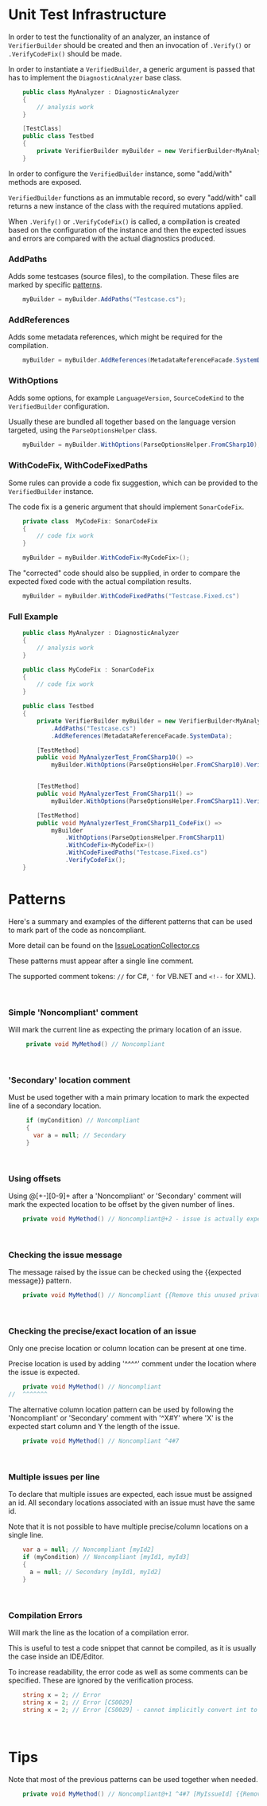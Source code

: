 # Unit Test Infrastructure 

In order to test the functionality of an analyzer, an instance of `VerifierBuilder` should be created and then an invocation of `.Verify()` or `.VerifyCodeFix()` should be made. 

In order to instantiate a `VerifiedBuilder`, a generic argument is passed that has to implement the `DiagnosticAnalyzer` base class.

```csharp
    public class MyAnalyzer : DiagnosticAnalyzer
    {
        // analysis work
    }

    [TestClass]
    public class Testbed
    {
        private VerifierBuilder myBuilder = new VerifierBuilder<MyAnalyzer>();
    }
```

In order to configure the `VerifiedBuilder` instance, some "add/with" methods are exposed.

`VerifiedBuilder` functions as an immutable record, so every "add/with" call returns a new instance of the class with the required mutations applied.

When `.Verify()` or `.VerifyCodeFix()` is called, a compilation is created based on the configuration of the instance and then the expected issues and errors are compared with the actual diagnostics produced.

### AddPaths

Adds some testcases (source files), to the compilation. These files are marked by specific [patterns](#patterns).

```csharp
    myBuilder = myBuilder.AddPaths("Testcase.cs");
```

### AddReferences

Adds some metadata references, which might be required for the compilation.

```csharp
    myBuilder = myBuilder.AddReferences(MetadataReferenceFacade.SystemData);
```

### WithOptions

Adds some options, for example `LanguageVersion`, `SourceCodeKind` to the `VerifiedBuilder` configuration.

Usually these are bundled all together based on the language version targeted, using the `ParseOptionsHelper` class.

```csharp
    myBuilder = myBuilder.WithOptions(ParseOptionsHelper.FromCSharp10);
```

### WithCodeFix, WithCodeFixedPaths

Some rules can provide a code fix suggestion, which can be provided to the `VerifiedBuilder` instance.

The code fix is a generic argument that should implement `SonarCodeFix`.

```csharp
    private class  MyCodeFix: SonarCodeFix 
    {
        // code fix work
    }

    myBuilder = myBuilder.WithCodeFix<MyCodeFix>();
```

The "corrected" code should also be supplied, in order to compare the expected fixed code with the actual compilation results.

```csharp
    myBuilder = myBuilder.WithCodeFixedPaths("Testcase.Fixed.cs")
```


### Full Example

```csharp
    public class MyAnalyzer : DiagnosticAnalyzer
    {
        // analysis work
    }

    public class MyCodeFix : SonarCodeFix
    {
        // code fix work
    }

    public class Testbed
    {
        private VerifierBuilder myBuilder = new VerifierBuilder<MyAnalyzer>()
            .AddPaths("Testcase.cs")
            .AddReferences(MetadataReferenceFacade.SystemData);

        [TestMethod]
        public void MyAnalyzerTest_FromCSharp10() =>
            myBuilder.WithOptions(ParseOptionsHelper.FromCSharp10).Verify();


        [TestMethod]
        public void MyAnalyzerTest_FromCSharp11() =>
            myBuilder.WithOptions(ParseOptionsHelper.FromCSharp11).Verify();

        [TestMethod]
        public void MyAnalyzerTest_FromCSharp11_CodeFix() =>
            myBuilder
                .WithOptions(ParseOptionsHelper.FromCSharp11)
                .WithCodeFix<MyCodeFix>()
                .WithCodeFixedPaths("Testcase.Fixed.cs")
                .VerifyCodeFix();
    }
```

# Patterns 

Here's a summary and examples of the different patterns that can be used to mark part of the code as noncompliant.

More detail can be found on the [IssueLocationCollector.cs](../analyzers/tests/SonarAnalyzer.UnitTest/TestFramework/IssueLocationCollector.cs)

These patterns must appear after a single line comment.

The supported comment tokens: `//` for C#, `'` for VB.NET and `<!--` for XML).

<br>

### Simple 'Noncompliant' comment

Will mark the current line as expecting the primary location of an issue.

```csharp
     private void MyMethod() // Noncompliant
```

<br>

### 'Secondary' location comment 

Must be used together with a main primary location to mark the expected line of a secondary location.

```csharp
     if (myCondition) // Noncompliant
     {
       var a = null; // Secondary
     }
```     

<br>

### Using offsets

Using @[+-][0-9]+ after a 'Noncompliant' or 'Secondary' comment will mark the expected location to be offset by the given number of lines.


```csharp
    private void MyMethod() // Noncompliant@+2 - issue is actually expected 2 lines after this comment
```

<br>

### Checking the issue message

The message raised by the issue can be checked using the {{expected message}} pattern.


```csharp
    private void MyMethod() // Noncompliant {{Remove this unused private method}}
```

<br>

### Checking the precise/exact location of an issue 

Only one precise location or column location can be present at one time. 

Precise location is used by adding '^^^^' comment under the location where the issue is expected.

```csharp
    private void MyMethod() // Noncompliant
//  ^^^^^^^
```

The alternative column location pattern can be used by following the 'Noncompliant' or 'Secondary' comment with '^X#Y' where 'X' is the expected start column and Y the length of the issue.

```csharp
    private void MyMethod() // Noncompliant ^4#7
```

<br>

### Multiple issues per line

To declare that multiple issues are expected, each issue must be assigned an id. 
All secondary locations associated with an issue must have the same id. 

Note that it is not possible to have multiple precise/column locations on a single line.

```csharp
    var a = null; // Noncompliant [myId2]
    if (myCondition) // Noncompliant [myId1, myId3]
    {
      a = null; // Secondary [myId1, myId2]
    }
```

<br>

### Compilation Errors

Will mark the line as the location of a compilation error. 

This is useful to test a code snippet that cannot be compiled, as it is usually the case inside an IDE/Editor.

To increase readability, the error code as well as some comments can be specified. These are ignored by the verification process.

```csharp
    string x = 2; // Error 
    string x = 2; // Error [CS0029]
    string x = 2; // Error [CS0029] - cannot implicitly convert int to string
```

<br>

# Tips

Note that most of the previous patterns can be used together when needed.

```csharp
    private void MyMethod() // Noncompliant@+1 ^4#7 [MyIssueId] {{Remove this unused private method}}
```
